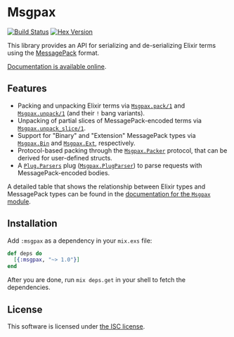 # Msgpax
[![Build Status](https://travis-ci.org/lexmag/msgpax.svg)](https://travis-ci.org/lexmag/msgpax)
[![Hex Version](https://img.shields.io/hexpm/v/msgpax.svg)](https://hex.pm/packages/msgpax)

This library provides an API for serializing and de-serializing Elixir terms using the [MessagePack](http://msgpack.org/) format.

[Documentation is available online][docs].

## Features

* Packing and unpacking Elixir terms via [`Msgpax.pack/1`][docs-msgpax-pack-1] and [`Msgpax.unpack/1`][docs-msgpax-unpack-1] (and their `!` bang variants).
* Unpacking of partial slices of MessagePack-encoded terms via [`Msgpax.unpack_slice/1`][docs-msgpax-unpack_slice-1].
* Support for "Binary" and "Extension" MessagePack types via [`Msgpax.Bin`][docs-msgpax-bin] and [`Msgpax.Ext`][docs-msgpax-ext], respectively.
* Protocol-based packing through the [`Msgpax.Packer`][docs-msgpax-packer] protocol, that can be derived for user-defined structs.
* A [`Plug.Parsers`][docs-plug-parsers] plug ([`Msgpax.PlugParser`][docs-msgpax-plug-parser]) to parse requests with MessagePack-encoded bodies.

A detailed table that shows the relationship between Elixir types and MessagePack types can be found in the [documentation for the `Msgpax` module][docs-msgpax].

## Installation

Add `:msgpax` as a dependency in your `mix.exs` file:

```elixir
def deps do
  [{:msgpax, "~> 1.0"}]
end
```

After you are done, run `mix deps.get` in your shell to fetch the dependencies.

## License

This software is licensed under [the ISC license](LICENSE).


[docs]: http://hexdocs.pm/msgpax
[docs-msgpax]: https://hexdocs.pm/msgpax/Msgpax.html
[docs-msgpax-pack-1]: http://hexdocs.pm/msgpax/Msgpax.html#pack/1
[docs-msgpax-unpack-1]: http://hexdocs.pm/msgpax/Msgpax.html#unpack/1
[docs-msgpax-unpack_slice-1]: http://hexdocs.pm/msgpax/Msgpax.html#unpack_slice/1
[docs-msgpax-packer]: http://hexdocs.pm/msgpax/Msgpax.Packer.html
[docs-msgpax-bin]: http://hexdocs.pm/msgpax/Msgpax.Bin.html
[docs-msgpax-ext]: http://hexdocs.pm/msgpax/Msgpax.Ext.html
[docs-msgpax-plug-parser]: http://hexdocs.pm/msgpax/Msgpax.PlugParser.html
[docs-plug-parsers]: http://hexdocs.pm/msgpax/Plug.Parsers.html
